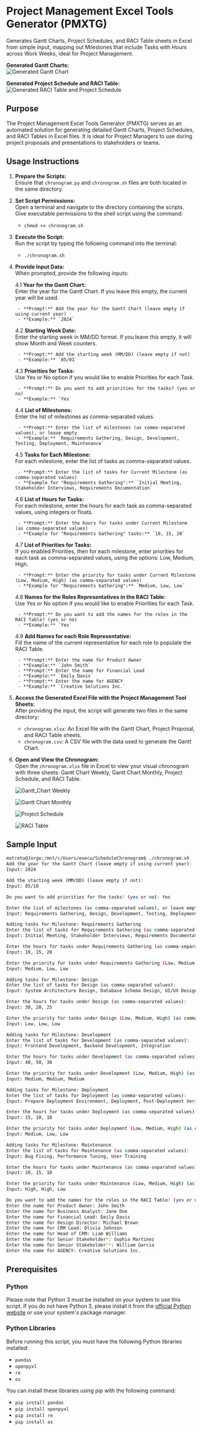 # Project Management Excel Tools Generator (PMXTG) 

Generates Gantt Charts, Project Schedules, and RACI Table sheets in Excel from simple input, mapping out Milestones that include Tasks with Hours across Work Weeks, ideal for Project Management.

**Generated Gantt Charts:**  
![Generated Gantt Chart](./Gantt_Chart_Gif.gif)

**Generated Project Schedule and RACI Table:**  
![Generated RACI Table and Project Schedule](./RACI_Schedule_Gif.gif)

## Purpose

The Project Management Excel Tools Generator (PMXTG) serves as an automated solution for generating detailed Gantt Charts, Project Schedules, and RACI Tables in Excel files. It is ideal for Project Managers to use during project proposals and presentations to stakeholders or teams.

## Usage Instructions

1. **Prepare the Scripts:**  
   Ensure that `chronogram.py` and `chronogram.sh` files are both located in the same directory.

2. **Set Script Permissions:**  
   Open a terminal and navigate to the directory containing the scripts. Give executable permissions to the shell script using the command:
   - `chmod +x chronogram.sh`

3. **Execute the Script:**  
   Run the script by typing the following command into the terminal:
   - `./chronogram.sh`

4. **Provide Input Data:**  
   When prompted, provide the following inputs:

   4.1 **Year for the Gantt Chart:**  
        Enter the year for the Gantt Chart. If you leave this empty, the current year will be used.
   
        - **Prompt:** Add the year for the Gantt Chart (leave empty if using current year)
        - **Example:** `2024`
      
   4.2 **Starting Week Date:**  
        Enter the starting week in MM/DD format. If you leave this empty, it will show Month and Week counters.
   
        - **Prompt:** Add the starting week (MM/DD) (leave empty if not)
        - **Example:** `05/01`
            
   4.3 **Priorities for Tasks:**  
        Use Yes or No option if you would like to enable Priorities for each Task.
   
        - **Prompt:** Do you want to add priorities for the tasks? (yes or no)
        - **Example:** `Yes`
      
   4.4 **List of Milestones:**  
        Enter the list of milestones as comma-separated values.
   
        - **Prompt:** Enter the list of milestones (as comma-separated values), or leave empty
        - **Example:** `Requirements Gathering, Design, Development, Testing, Deployment, Maintenance`
      
   4.5 **Tasks for Each Milestone:**  
        For each milestone, enter the list of tasks as comma-separated values.
   
        - **Prompt:** Enter the list of tasks for Current Milestone (as comma-separated values)
        - **Example for "Requirements Gathering":** `Initial Meeting, Stakeholder Interviews, Requirements Documentation`
      
   4.6 **List of Hours for Tasks:**  
        For each milestone, enter the hours for each task as comma-separated values, using integers or floats.
   
        - **Prompt:** Enter the hours for tasks under Current Milestone (as comma-separated values)
        - **Example for "Requirements Gathering" tasks:** `10, 15, 20`
            
   4.7 **List of Priorities for Tasks:**  
        If you enabled Priorities, then for each milestone, enter priorities for each task as comma-separated values, using the options: Low, Medium, High.
   
        - **Prompt:** Enter the priority for tasks under Current Milestone (Low, Medium, High) (as comma-separated values)
        - **Example for "Requirements Gathering":** `Medium, Low, Low`

   4.8 **Names for the Roles Representatives in the RACI Table:**  
        Use Yes or No option if you would like to enable Priorities for each Task.
   
        - **Prompt:** Do you want to add the names for the roles in the RACI Table? (yes or no)
        - **Example:** `Yes`

   4.9 **Add Names for each Role Representative:**  
        Fill the name of the current representative for each role to populate the RACI Table.
   
        - **Prompt:** Enter the name for Product Owner
        - **Example:** `John Smith`
        - **Prompt:** Enter the name for Financial Lead
        - **Example:** `Emily Davis`
        - **Prompt:** Enter the name for AGENCY
        - **Example:** `Creative Solutions Inc.`

6. **Access the Generated Excel File with the Project Management Tool Sheets:**  
   After providing the input, the script will generate two files in the same directory:
   - `chronogram.xlsx`: An Excel file with the Gantt Chart, Project Proposal, and RACI Table sheets.
   - `chronogram.csv`: A CSV file with the data used to generate the Gantt Chart.

7. **Open and View the Chronogram:**  
   Open the `chronogram.xlsx` file in Excel to view your visual chronogram with three sheets: Gantt Chart Weekly, Gantt Chart Monthly, Project Schedule, and RACI Table.
   
   ![Gantt_Chart Weekly](./Gantt_Chart_Weeks.png)
   
   ![Gantt Chart Monthly](./Gantt_Chart_Months.png)
   
   ![Project Schedule](./Project_Schedule.png)
   
   ![RACI Table](./RACI_Table.png)

## Sample Input

```bash
motreto@Jorge:/mnt/c/Users/execu/ScheduleChronogram$ ./chronogram.sh
Add the year for the Gantt Chart (leave empty if using current year):
Input: 2024

Add the starting week (MM/DD) (leave empty if not):
Input: 05/10

Do you want to add priorities for the tasks? (yes or no): Yes

Enter the list of milestones (as comma-separated values), or leave empty:
Input: Requirements Gathering, Design, Development, Testing, Deployment, Maintenance

Adding tasks for Milestone: Requirements Gathering
Enter the list of tasks for Requirements Gathering (as comma-separated values):
Input: Initial Meeting, Stakeholder Interviews, Requirements Documentation

Enter the hours for tasks under Requirements Gathering (as comma-separated values):
Input: 10, 15, 20

Enter the priority for tasks under Requirements Gathering (Low, Medium, High) (as comma-separated values):
Input: Medium, Low, Low

Adding tasks for Milestone: Design
Enter the list of tasks for Design (as comma-separated values):
Input: System Architecture Design, Database Schema Design, UI/UX Design

Enter the hours for tasks under Design (as comma-separated values):
Input: 30, 20, 25

Enter the priority for tasks under Design (Low, Medium, High) (as comma-separated values):
Input: Low, Low, Low

Adding tasks for Milestone: Development
Enter the list of tasks for Development (as comma-separated values):
Input: Frontend Development, Backend Development, Integration

Enter the hours for tasks under Development (as comma-separated values):
Input: 40, 50, 30

Enter the priority for tasks under Development (Low, Medium, High) (as comma-separated values):
Input: Medium, Medium, Medium

Adding tasks for Milestone: Deployment
Enter the list of tasks for Deployment (as comma-separated values):
Input: Prepare Deployment Environment, Deployment, Post-Deployment Verification

Enter the hours for tasks under Deployment (as comma-separated values):
Input: 15, 10, 10

Enter the priority for tasks under Deployment (Low, Medium, High) (as comma-separated values):
Input: Medium, Low, Low

Adding tasks for Milestone: Maintenance
Enter the list of tasks for Maintenance (as comma-separated values):
Input: Bug Fixing, Performance Tuning, User Training

Enter the hours for tasks under Maintenance (as comma-separated values):
Input: 20, 15, 10

Enter the priority for tasks under Maintenance (Low, Medium, High) (as comma-separated values):
Input: High, High, Low

Do you want to add the names for the roles in the RACI Table? (yes or no): Yes
Enter the name for Product Owner: John Smith
Enter the name for Business Analyst: Jane Doe
Enter the name for Financial Lead: Emily Davis
Enter the name for Design Director: Michael Brown
Enter the name for CRM Lead: Olivia Johnson
Enter the name for Head of CRM: Liam Williams
Enter the name for Senior Stakeholder*: Sophia Martinez
Enter the name for Senior Stakeholder**: William Garcia
Enter the name for AGENCY: Creative Solutions Inc.
```

## Prerequisites

### Python
Please note that Python 3 must be installed on your system to use this script. If you do not have Python 3, please install it from the [official Python website](https://www.python.org/) or use your system's package manager.

### Python Libraries
Before running this script, you must have the following Python libraries installed:

- `pandas`
- `openpyxl`
- `re`
- `os`


You can install these libraries using pip with the following command:

- `pip install pandas`
- `pip install openpyxl`
- `pip install re`
- `pip install os`
